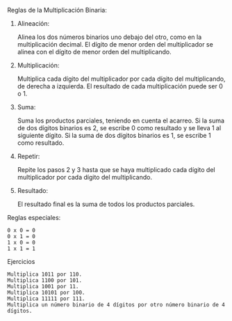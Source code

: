 Reglas de la Multiplicación Binaria:

1. Alineación:

    Alinea los dos números binarios uno debajo del otro, como en la multiplicación decimal.
    El dígito de menor orden del multiplicador se alinea con el dígito de menor orden del multiplicando.

2. Multiplicación:

    Multiplica cada dígito del multiplicador por cada dígito del multiplicando, de derecha a izquierda.
    El resultado de cada multiplicación puede ser 0 o 1.

3. Suma:

    Suma los productos parciales, teniendo en cuenta el acarreo.
    Si la suma de dos dígitos binarios es 2, se escribe 0 como resultado y se lleva 1 al siguiente dígito.
    Si la suma de dos dígitos binarios es 1, se escribe 1 como resultado.

4. Repetir:

    Repite los pasos 2 y 3 hasta que se haya multiplicado cada dígito del multiplicador por cada dígito del multiplicando.

5. Resultado:

    El resultado final es la suma de todos los productos parciales.

Reglas especiales:

    0 x 0 = 0
    0 x 1 = 0
    1 x 0 = 0
    1 x 1 = 1

Ejercicios

    Multiplica 1011 por 110.
    Multiplica 1100 por 101.
    Multiplica 1001 por 11.
    Multiplica 10101 por 100.
    Multiplica 11111 por 111.
    Multiplica un número binario de 4 dígitos por otro número binario de 4 dígitos.
